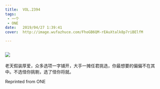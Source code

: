```yaml
---
title:	VOL.2394
tags:
 - 一个
 - ONE
date:	2019/04/27 1:39:41
cover:	http://image.wufazhuce.com/FhoGB6QM-rEAuXtalk8p7riBElfM

---
```

![](http://image.wufazhuce.com/FhoGB6QM-rEAuXtalk8p7riBElfM)
---

老天假装厚爱，众多选项一字铺开，大手一摊任君挑选，你最想要的偏偏不在其中。不选怪你挑剔，选了怪你将就。
 
Reprinted from ONE
